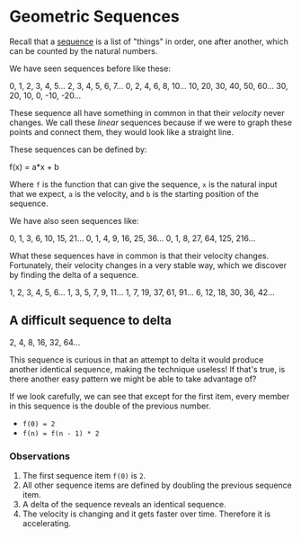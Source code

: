 # Geometric Sequences

Recall that a [sequence](sequence.md) is a list of "things" in order, one after 
another, which can be counted by the natural numbers.

We have seen sequences before like these:

0, 1, 2, 3, 4, 5...
2, 3, 4, 5, 6, 7...
0, 2, 4, 6, 8, 10...
10, 20, 30, 40, 50, 60...
30, 20, 10, 0, -10, -20...

These sequence all have something in common in that their *velocity* never 
changes. We call these *linear* sequences because if we were to graph these
points and connect them, they would look like a straight line.

These sequences can be defined by:

f(x) = a*x + b

Where `f` is the function that can give the sequence, `x` is the natural input
that we expect, `a` is the velocity, and `b` is the starting position of the
sequence.

We have also seen sequences like:

0, 1, 3, 6, 10, 15, 21...
0, 1, 4, 9, 16, 25, 36...
0, 1, 8, 27, 64, 125, 216...

What these sequences have in common is that their velocity changes. Fortunately,
their velocity changes in a very stable way, which we discover by finding the
delta of a sequence.

1, 2, 3, 4, 5, 6...
1, 3, 5, 7, 9, 11...
1, 7, 19, 37, 61, 91...
6, 12, 18, 30, 36, 42...

## A difficult sequence to delta

2, 4, 8, 16, 32, 64...

This sequence is curious in that an attempt to delta it would produce another
identical sequence, making the technique useless! If that's true, is there
another easy pattern we might be able to take advantage of?

If we look carefully, we can see that except for the first item, every member in
this sequence is the double of the previous number.


* `f(0) = 2`
* `f(n) = f(n - 1) * 2`

### Observations

1. The first sequence item `f(0)` is `2`.
2. All other sequence items are defined by doubling the previous sequence item.
3. A delta of the sequence reveals an identical sequence.
4. The velocity is changing and it gets faster over time.  Therefore it is
   accelerating.
